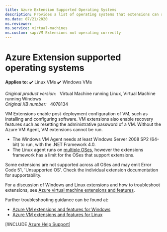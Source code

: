 ```yaml
---
title: Azure Extension Supported Operating Systems
description: Provides a list of operating systems that extensions can support.
ms.date: 07/21/2020
ms.reviewer: 
ms.service: virtual-machines
ms.custom: sap:VM Extensions not operating correctly
---
```

# Azure Extension supported operating systems

**Applies to:** :heavy_check_mark: Linux VMs :heavy_check_mark: Windows VMs

_Original product version:_ &nbsp; Virtual Machine running Linux, Virtual Machine running Windows  
_Original KB number:_ &nbsp; 4078134

VM Extensions enable post-deployment configuration of VM, such as installing and configuring software. VM extensions also enable recovery features such as resetting the administrative password of a VM. Without the Azure VM Agent, VM extensions cannot be run.

* The Windows VM Agent needs at least Windows Server 2008 SP2 (64-bit) to run, with the .NET Framework 4.0.
* The Linux agent runs on [multiple OSes](/azure/virtual-machines/extensions/agent-linux#requirements), however the extensions framework has a limit for the OSes that support extensions.

Some extensions are not supported across all OSes and may emit Error Code 51, 'Unsupported OS'. Check the individual extension documentation for supportability.

For a discussion of Windows and Linux extensions and how to troubleshoot extensions, see [Azure virtual machine extensions and features](/azure/virtual-machines/extensions/overview).

Further troubleshooting guidance can be found at:

* [Azure VM extensions and features for Windows](/azure/virtual-machines/extensions/features-windows#troubleshoot-vm-extensions)
* [Azure VM extensions and features for Linux](/azure/virtual-machines/extensions/features-linux#troubleshoot-vm-extensions)

[!INCLUDE [Azure Help Support](../../../includes/azure-help-support.md)]
